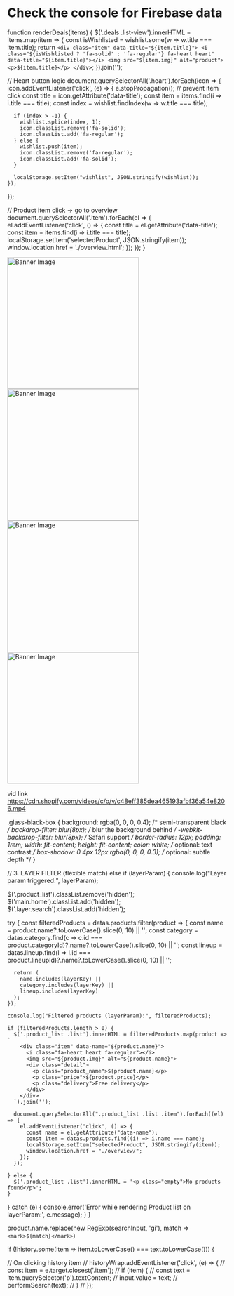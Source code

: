 <!DOCTYPE html>
<html>
<head>
  <title>Firebase Realtime DB</title>
  <script type="module">
    // Import Firebase libraries from CDN
    import { initializeApp } from "https://www.gstatic.com/firebasejs/10.11.0/firebase-app.js";
    import { getDatabase, ref, get, child } from "https://www.gstatic.com/firebasejs/10.11.0/firebase-database.js";

    // Your Firebase config
    const firebaseConfig = {
      apiKey: "YOUR_API_KEY",
      authDomain: "YOUR_PROJECT_ID.firebaseapp.com",
      databaseURL: "https://YOUR_PROJECT_ID.firebaseio.com",
      projectId: "YOUR_PROJECT_ID",
      storageBucket: "YOUR_PROJECT_ID.appspot.com",
      messagingSenderId: "YOUR_SENDER_ID",
      appId: "YOUR_APP_ID"
    };

    // Initialize Firebase
    const app = initializeApp(firebaseConfig);
    const db = getDatabase(app);

    // Read data from "users"
    const dbRef = ref(db);

    get(child(dbRef, "users")).then((snapshot) => {
      if (snapshot.exists()) {
        console.log(snapshot.val()); // ✅ Use data here
      } else {
        console.log("No data available");
      }
    }).catch((error) => {
      console.error(error);
    });

  </script>
</head>
<body>
  <h1>Check the console for Firebase data</h1>
</body>
</html>





function renderDeals(items) {
  $('.deals .list-view').innerHTML = items.map(item => {
    const isWishlisted = wishlist.some(w => w.title === item.title);
    return `
      <div class="item" data-title="${item.title}">
        <i class="${isWishlisted ? 'fa-solid' : 'fa-regular'} fa-heart heart" data-title="${item.title}"></i>
        <img src="${item.img}" alt="product">
        <p>${item.title}</p>
      </div>
    `;
  }).join('');

  // Heart button logic
  document.querySelectorAll('.heart').forEach(icon => {
    icon.addEventListener('click', (e) => {
      e.stopPropagation(); // prevent item click
      const title = icon.getAttribute('data-title');
      const item = items.find(i => i.title === title);
      const index = wishlist.findIndex(w => w.title === title);

      if (index > -1) {
        wishlist.splice(index, 1);
        icon.classList.remove('fa-solid');
        icon.classList.add('fa-regular');
      } else {
        wishlist.push(item);
        icon.classList.remove('fa-regular');
        icon.classList.add('fa-solid');
      }

      localStorage.setItem("wishlist", JSON.stringify(wishlist));
    });
  });

  // Product item click → go to overview
  document.querySelectorAll('.item').forEach(el => {
    el.addEventListener('click', () => {
      const title = el.getAttribute('data-title');
      const item = items.find(i => i.title === title);
      localStorage.setItem('selectedProduct', JSON.stringify(item));
      window.location.href = './overview.html';
    });
  });
}






<img id="bannerImage" src="" alt="Banner Image" width="300" />

<script>
const datas = {
  banner: [
    {
      img: 'https://encrypted-tbn0.gstatic.com/images?q=tbn:ANd9GcRwF2fk3rRuRxkR5X0kls4zEMEVA0THPS3YfEvqSJptnRFmQI99oyFwaWrJ&s=10',
      path: ''
    },
    {
      img: 'https://encrypted-tbn0.gstatic.com/images?q=tbn:ANd9GcRjijGQHUvfmjnGjKnc_lwrd0pFkgbbJGeApfnDHan0ybcm7_NXJfwPcVY&s=10',
      path: ''
    },
    {
      img: 'https://encrypted-tbn0.gstatic.com/images?q=tbn:ANd9GcT_jfjPlTbjmJHQtLcZojr4j2hWmNZC4qCyfXE23A4Ej62-cmT72kslV5g&s=10',
      path: ''
    },
    {
      img: 'https://encrypted-tbn0.gstatic.com/images?q=tbn:ANd9GcSLd_NTREVBgE-I4CSo956zGGUlJirmEPwpQMybp3GM-7t_A4-DFPy-r3Z2&s=10',
      path: ''
    }
  ]
};

let i = 0;

function changeImage() {
  if (i < datas.banner.length) {
    setTimeout(() => {
      document.getElementById('bannerImage').src = datas.banner[i].img;
      i++;
      changeImage();
    }, 1000); // 1 second
  }
}

changeImage();
</script>


<img id="bannerImage" src="" alt="Banner Image" width="300" style="transition: opacity 0.5s ease; opacity: 1;" />

<script>
const $ = selector => document.querySelector(selector);

const datas = {
  banner: [
    {
      img: 'https://encrypted-tbn0.gstatic.com/images?q=tbn:ANd9GcRwF2fk3rRuRxkR5X0kls4zEMEVA0THPS3YfEvqSJptnRFmQI99oyFwaWrJ&s=10',
      path: ''
    },
    {
      img: 'https://encrypted-tbn0.gstatic.com/images?q=tbn:ANd9GcRjijGQHUvfmjnGjKnc_lwrd0pFkgbbJGeApfnDHan0ybcm7_NXJfwPcVY&s=10',
      path: ''
    },
    {
      img: 'https://encrypted-tbn0.gstatic.com/images?q=tbn:ANd9GcT_jfjPlTbjmJHQtLcZojr4j2hWmNZC4qCyfXE23A4Ej62-cmT72kslV5g&s=10',
      path: ''
    },
    {
      img: 'https://encrypted-tbn0.gstatic.com/images?q=tbn:ANd9GcSLd_NTREVBgE-I4CSo956zGGUlJirmEPwpQMybp3GM-7t_A4-DFPy-r3Z2&s=10',
      path: ''
    }
  ]
};

let i = 0;
const imgEl = $('#bannerImage');
imgEl.src = datas.banner[i].img; // Initial image
i++;

const changeImage = () => {
  if (i < datas.banner.length) {
    setTimeout(() => {
      imgEl.style.opacity = 0;

      setTimeout(() => {
        imgEl.src = datas.banner[i].img;
        imgEl.style.opacity = 1;
        console.log('Changed to image', i + 1);
        i++;
        changeImage();
      }, 500); // Wait for fade out before changing src

    }, 3000); // Wait before starting fade
  }
};

changeImage();
</script>


<img id="bannerImage" src="" alt="Banner Image" width="300" style="opacity: 1; transition: opacity 0.4s ease;" />

<script>
const $ = selector => document.querySelector(selector);

const datas = {
  banner: [
    { img: 'https://encrypted-tbn0.gstatic.com/images?q=tbn:ANd9GcRwF2fk3rRuRxkR5X0kls4zEMEVA0THPS3YfEvqSJptnRFmQI99oyFwaWrJ&s=10' },
    { img: 'https://encrypted-tbn0.gstatic.com/images?q=tbn:ANd9GcRjijGQHUvfmjnGjKnc_lwrd0pFkgbbJGeApfnDHan0ybcm7_NXJfwPcVY&s=10' },
    { img: 'https://encrypted-tbn0.gstatic.com/images?q=tbn:ANd9GcT_jfjPlTbjmJHQtLcZojr4j2hWmNZC4qCyfXE23A4Ej62-cmT72kslV5g&s=10' },
    { img: 'https://encrypted-tbn0.gstatic.com/images?q=tbn:ANd9GcSLd_NTREVBgE-I4CSo956zGGUlJirmEPwpQMybp3GM-7t_A4-DFPy-r3Z2&s=10' }
  ]
};

let i = 0;
const imgEl = $('#bannerImage');
imgEl.src = datas.banner[i].img;
i++;

const changeImage = () => {
  if (i < datas.banner.length) {
    setTimeout(() => {
      // Fade out
      imgEl.style.opacity = '0';

      // Wait for fade-out to complete before swapping image
      setTimeout(() => {
        imgEl.src = datas.banner[i].img;

        // Allow browser to register new src before fade-in
        requestAnimationFrame(() => {
          imgEl.style.opacity = '1';
        });

        console.log('Changed to image', i + 1);
        i++;
        changeImage();
      }, 400); // match transition duration
    }, 3000); // delay before next transition
  }
};

changeImage();
</script>




<img id="bannerImage" src="" alt="Banner Image" width="300" style="opacity: 1; transition: opacity 0.4s ease;" />

<script>
const $ = selector => document.querySelector(selector);

const datas = {
  banner: [
    { img: 'https://encrypted-tbn0.gstatic.com/images?q=tbn:ANd9GcRwF2fk3rRuRxkR5X0kls4zEMEVA0THPS3YfEvqSJptnRFmQI99oyFwaWrJ&s=10' },
    { img: 'https://encrypted-tbn0.gstatic.com/images?q=tbn:ANd9GcRjijGQHUvfmjnGjKnc_lwrd0pFkgbbJGeApfnDHan0ybcm7_NXJfwPcVY&s=10' },
    { img: 'https://encrypted-tbn0.gstatic.com/images?q=tbn:ANd9GcT_jfjPlTbjmJHQtLcZojr4j2hWmNZC4qCyfXE23A4Ej62-cmT72kslV5g&s=10' },
    { img: 'https://encrypted-tbn0.gstatic.com/images?q=tbn:ANd9GcSLd_NTREVBgE-I4CSo956zGGUlJirmEPwpQMybp3GM-7t_A4-DFPy-r3Z2&s=10' }
  ]
};

let i = 0;
const imgEl = $('#bannerImage');
imgEl.src = datas.banner[i].img;
i++;

const changeImage = () => {
  setTimeout(() => {
    imgEl.style.opacity = 0;

    setTimeout(() => {
      i = i % datas.banner.length; // Ensure loop
      imgEl.src = datas.banner[i].img;

      requestAnimationFrame(() => {
        imgEl.style.opacity = 1;
      });

      console.log('Changed to image', i + 1);
      i++;
      changeImage();

    }, 400); // match fade-out duration

  }, 3000); // display time per image
};

changeImage();
</script>


vid link https://cdn.shopify.com/videos/c/o/v/c48eff385dea465193afbf36a54e8206.mp4



<script>
  const header = document.querySelector('header');
  const target = document.querySelector('.black');

  const observer = new IntersectionObserver(
    ([entry]) => {
      if (entry.isIntersecting) {
        header.classList.add('active');
      } else {
        header.classList.remove('active');
      }
    },
    {
      threshold: 0.5 // adjust as needed
    }
  );

  observer.observe(target);
</script>


.glass-black-box {
  background: rgba(0, 0, 0, 0.4); /* semi-transparent black */
  backdrop-filter: blur(8px);     /* blur the background behind */
  -webkit-backdrop-filter: blur(8px); /* Safari support */
  border-radius: 12px;
  padding: 1rem;
  width: fit-content;
  height: fit-content;
  color: white; /* optional: text contrast */
  box-shadow: 0 4px 12px rgba(0, 0, 0, 0.3); /* optional: subtle depth */
}



<script>
  const input = document.querySelector('input[type="search"]');
  const historyWrap = document.querySelector('.history-wrap');
  const STORAGE_KEY = 'searchHistory';

  // Load history on page load
  const history = JSON.parse(localStorage.getItem(STORAGE_KEY)) || [];
  renderHistory(history);

  // On Enter Key Pressed
  input.addEventListener('keydown', (e) => {
    if (e.key === 'Enter') {
      const text = input.value.trim();
      if (text && !history.includes(text)) {
        history.unshift(text);
        localStorage.setItem(STORAGE_KEY, JSON.stringify(history));
        renderHistory(history);
      }
      performSearch(text);
    }
  });

  // Click on history item
  historyWrap.addEventListener('click', (e) => {
    const item = e.target.closest('.item');
    if (item) {
      const text = item.querySelector('p').textContent;
      input.value = text;
      performSearch(text);
    }
  });

  // Render search history
  function renderHistory(items) {
    historyWrap.innerHTML = items
      .map(
        (text) => `
      <div class="item">
        <i class="fa-solid fa-arrow-trend-up"></i>
        <p>${text}</p>
      </div>
    `
      )
      .join('');
  }

  // Search action (to be implemented)
  function performSearch(query) {
    console.log("Search triggered for:", query);
    // TODO: implement real search later with array/object
  }
</script>





<script type="module">
  import { datas } from './data.js'; // Adjust path as needed

  const input = document.querySelector('input[type="search"]');
  const historyWrap = document.querySelector('.history-wrap');
  const suggestions = document.querySelector('.suggestions');
  const STORAGE_KEY = 'searchHistory';
  let history = JSON.parse(localStorage.getItem(STORAGE_KEY)) || [];

  renderHistory(history);

  input.addEventListener('keydown', (e) => {
    if (e.key === 'Enter') {
      const text = input.value.trim();
      if (text) {
        addToHistory(text);
        performSearch(text);
        input.blur(); // Optional UX
      }
    }
  });

  input.addEventListener('input', () => {
    const text = input.value.trim().toLowerCase();
    if (!text) {
      renderHistory(history);
      suggestions.innerHTML = '';
      return;
    }

    const historyMatches = history.filter((item) =>
      item.toLowerCase().includes(text)
    );

    if (historyMatches.length > 0) {
      renderSuggestions(historyMatches, true);
    } else {
      const dataMatches = getSuggestionsFromData(text);
      renderSuggestions(dataMatches, false);
    }
  });

  historyWrap.addEventListener('click', (e) => {
    const item = e.target.closest('.item');
    if (item) {
      const text = item.querySelector('p').textContent;
      input.value = text;
      performSearch(text);
    }
  });

  suggestions.addEventListener('click', (e) => {
    const item = e.target.closest('.suggestion');
    if (item) {
      const text = item.dataset.text;
      input.value = text;
      addToHistory(text);
      performSearch(text);
      suggestions.innerHTML = '';
    }
  });

  function addToHistory(text) {
    if (!history.includes(text)) {
      history.unshift(text);
      localStorage.setItem(STORAGE_KEY, JSON.stringify(history));
      renderHistory(history);
    }
  }

  function renderHistory(items) {
    historyWrap.innerHTML = items
      .map(
        (text) => `
      <div class="item">
        <i class="fa-solid fa-arrow-trend-up"></i>
        <p>${text}</p>
      </div>
    `
      )
      .join('');
  }

  function renderSuggestions(items, isHistory) {
    suggestions.innerHTML = items
      .map(
        (text) => `
      <div class="suggestion" data-text="${text}">
        <i class="fa-solid ${isHistory ? 'fa-clock' : 'fa-magnifying-glass'}"></i>
        <span>${text}</span>
      </div>
    `
      )
      .join('');
  }

  function getSuggestionsFromData(query) {
    const all = [
      ...datas.category.map((c) => c.name),
      ...datas.products.map((p) => p.name),
      ...datas.lineup.map((l) => l.name),
    ];
    const unique = [...new Set(all)];
    return unique.filter((item) =>
      item.toLowerCase().includes(query.toLowerCase())
    );
  }

  function performSearch(text) {
    console.log('Searching for:', text);
    // TODO: filter and display products based on `text`
  }
</script>

















  // 3. LAYER FILTER (flexible match)
else if (layerParam) {
  console.log("Layer param triggered:", layerParam);

  $('.product_list').classList.remove('hidden');
  $('main.home').classList.add('hidden');
  $('.layer.search').classList.add('hidden');

  try {
    const filteredProducts = datas.products.filter(product => {
      const name = product.name?.toLowerCase().slice(0, 10) || '';
      const category = datas.category.find(c => c.id === product.categoryId)?.name?.toLowerCase().slice(0, 10) || '';
      const lineup = datas.lineup.find(l => l.id === product.lineupId)?.name?.toLowerCase().slice(0, 10) || '';

      return (
        name.includes(layerKey) ||
        category.includes(layerKey) ||
        lineup.includes(layerKey)
      );
    });

    console.log("Filtered products (layerParam):", filteredProducts);

    if (filteredProducts.length > 0) {
      $('.product_list .list').innerHTML = filteredProducts.map(product => `
        <div class="item" data-name="${product.name}">
          <i class="fa-heart heart fa-regular"></i>
          <img src="${product.img}" alt="${product.name}">
          <div class="detail">
            <p class="product_name">${product.name}</p>
            <p class="price">${product.price}</p>
            <p class="delivery">Free delivery</p>
          </div>
        </div>
      `).join('');

      document.querySelectorAll(".product_list .list .item").forEach((el) => {
        el.addEventListener("click", () => {
          const name = el.getAttribute("data-name");
          const item = datas.products.find((i) => i.name === name);
          localStorage.setItem("selectedProduct", JSON.stringify(item));
          window.location.href = "./overview/";
        });
      });

    } else {
      $('.product_list .list').innerHTML = '<p class="empty">No products found</p>';
    }

  } catch (e) {
    console.error('Error while rendering Product list on layerParam:', e.message);
  }
}


product.name.replace(new RegExp(searchInput, 'gi'), match => `<mark>${match}</mark>`)





if (!history.some(item => item.toLowerCase() === text.toLowerCase())) {




// On clicking history item
// historyWrap.addEventListener('click', (e) => {
//   const item = e.target.closest('.item');
//   if (item) {
//     const text = item.querySelector('p').textContent;
//     input.value = text;
//     performSearch(text);
//   }
// });